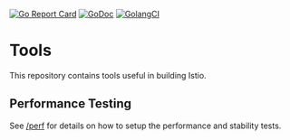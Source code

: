 [![Go Report Card](https://goreportcard.com/badge/github.com/istio/tools)](https://goreportcard.com/report/github.com/istio/tools)
[![GoDoc](https://godoc.org/github.com/istio/tools?status.svg)](https://godoc.org/github.com/istio/tools)
[![GolangCI](https://golangci.com/badges/github.com/istio/tools.svg)](https://golangci.com/r/github.com/istio/tools)

# Tools

This repository contains tools useful in building Istio.

## Performance Testing

See [/perf](/perf/README.md) for details on how to setup the performance and stability tests.
